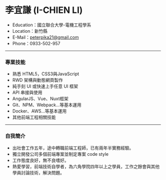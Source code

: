 # 李宜謙 (I-CHIEN LI)
<ul>
  <li>Education：國立聯合大學-電機工程學系</li>
  <li>Location：新竹縣</li>
  <li>E-Mail：<a href="mailto:peterpika21@gmail.com">peterpika21@gmail.com</a></li>
  <li>Phone：0933-502-957</li>
</ul>
<hr>
<h3>專業技能</h3>
<ul>
  <li>熟悉 HTML5，CSS3與JavaScript </li>
  <li>RWD 架構與動態網頁製作</li>
  <li>純手刻 UI 或快速上手任意 UI 框架</li>
  <li>API 串接與使用</li>
  <li>AngularJS、Vue、Nuxt框架</li>
  <li>Git、NPM、Webpack...等基本運用</li>
  <li>Docker、AWS...等基本運用</li>
  <li>其他前端工程相關技能</li>
</ul>
<hr>
<h3>自我簡介</h3>
<ul>
  <li>出社會工作五年，途中轉職前端工程師，已有兩年半實務經驗。</li>
  <li>獨立開發公司多個前端專案並制定專案 code style</li>
  <li>工作態度良好，無不良嗜好。</li>
  <li>熱愛學習，前端技術自學者，為六角學院四年以上之學員，工作之餘會與其他學員討論技術，解決問題。</li>
</ul>
